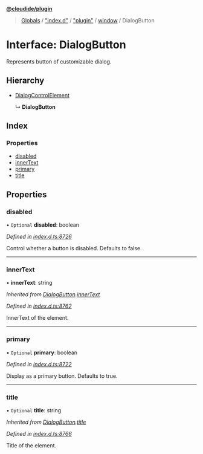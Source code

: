**[@cloudide/plugin](../README.md)**

> [Globals](../README.md) / ["index.d"](../modules/_index_d_.md) / ["plugin"](../modules/_index_d_._plugin_.md) / [window](../modules/_index_d_._plugin_.window.md) / DialogButton

# Interface: DialogButton

Represents button of customizable dialog.

## Hierarchy

* [DialogControlElement](_index_d_._plugin_.window.dialogcontrolelement.md)

  ↳ **DialogButton**

## Index

### Properties

* [disabled](_index_d_._plugin_.window.dialogbutton.md#disabled)
* [innerText](_index_d_._plugin_.window.dialogbutton.md#innertext)
* [primary](_index_d_._plugin_.window.dialogbutton.md#primary)
* [title](_index_d_._plugin_.window.dialogbutton.md#title)

## Properties

### disabled

• `Optional` **disabled**: boolean

*Defined in [index.d.ts:8726](https://github.com/shuyaqian/cloudide-plugin-api/blob/6d83fa1/index.d.ts#L8726)*

Control whether a button is disabled. Defaults to false.

___

### innerText

•  **innerText**: string

*Inherited from [DialogButton](_index_d_._plugin_.window.dialogbutton.md).[innerText](_index_d_._plugin_.window.dialogbutton.md#innertext)*

*Defined in [index.d.ts:8762](https://github.com/shuyaqian/cloudide-plugin-api/blob/6d83fa1/index.d.ts#L8762)*

InnerText of the element.

___

### primary

• `Optional` **primary**: boolean

*Defined in [index.d.ts:8722](https://github.com/shuyaqian/cloudide-plugin-api/blob/6d83fa1/index.d.ts#L8722)*

Display as a primary button. Defaults to true.

___

### title

• `Optional` **title**: string

*Inherited from [DialogButton](_index_d_._plugin_.window.dialogbutton.md).[title](_index_d_._plugin_.window.dialogbutton.md#title)*

*Defined in [index.d.ts:8766](https://github.com/shuyaqian/cloudide-plugin-api/blob/6d83fa1/index.d.ts#L8766)*

Title of the element.
